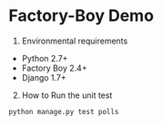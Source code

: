 Factory-Boy Demo
================

1. Environmental requirements

* Python 2.7+
* Factory Boy 2.4+
* Django 1.7+

2. How to Run the unit test

```
python manage.py test polls
```




